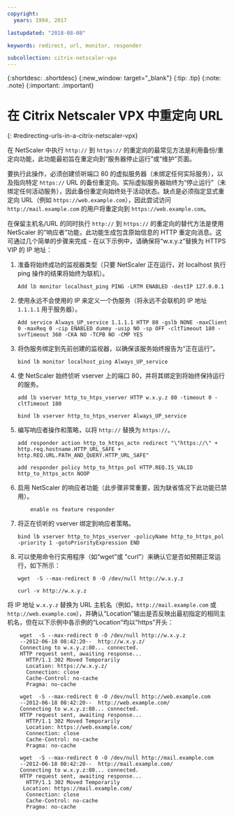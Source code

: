 ```yaml
---
copyright:
  years: 1994, 2017

lastupdated: "2018-08-08"

keywords: redirect, url, monitor, responder

subcollection: citrix-netscaler-vpx
---
```


{:shortdesc: .shortdesc}
{:new_window: target="_blank"}
{:tip: .tip}
{:note: .note}
{:important: .important}

# 在 Citrix Netscaler VPX 中重定向 URL
{: #redirecting-urls-in-a-citrix-netscaler-vpx}

在 NetScaler 中执行 `http://` 到 `https://` 的重定向的最常见方法是利用备份/重定向功能，此功能最初旨在重定向到“服务器停止运行”或“维护”页面。  

要执行此操作，必须创建侦听端口 80 的虚拟服务器（未绑定任何实际服务），以及指向特定 `https://` URL 的备份重定向。实际虚拟服务器始终为“停止运行”（未绑定任何活动服务），因此备份重定向始终处于活动状态。缺点是必须指定显式重定向 URL（例如 `https://web.example.com`），因此尝试访问 `http://mail.example.com` 的用户将重定向到 `https://web.example.com`。

在保留主机名/URL 的同时执行 `http://` 到 `https://` 的重定向的替代方法是使用 NetScaler 的“响应者”功能，此功能生成包含原始信息的 HTTP 重定向消息。这可通过几个简单的步骤来完成 - 在以下示例中，请确保将“w.x.y.z”替换为 HTTPS VIP 的 IP 地址：

1. 准备将始终成功的监视器类型（只要 NetScaler 正在运行，对 localhost 执行 ping 操作的结果将始终为联机）。
	```
	Add lb monitor localhost_ping PING -LRTM ENABLED -destIP 127.0.0.1
	```

2. 使用永远不会使用的 IP 来定义一个伪服务（将永远不会联机的 IP 地址 `1.1.1.1` 用于服务器）。
	```
	Add service Always_UP_service 1.1.1.1 HTTP 80 -gslb NONE -maxClient 0 -maxReq 0 -cip ENABLED dummy -usip NO -sp OFF -cltTimeout 180 -svrTimeout 360 -CKA NO -TCPB NO -CMP YES
	```
3. 将伪服务绑定到先前创建的监视器，以确保该服务始终报告为“正在运行”。
	```
	bind lb monitor localhost_ping Always_UP_service
	```

4. 使 NetScaler 始终侦听 vserver 上的端口 80，并将其绑定到将始终保持运行的服务。
	```
	add lb vserver http_to_htps_vserver HTTP w.x.y.z 80 -timeout 0 -cltTimeout 180
	```
	```
	bind lb vserver http_to_htps_vserver Always_UP_service
	```

5. 编写响应者操作和策略，以将 `http://` 替换为 `https://`。
	```
	add responder action http_to_https_actn redirect "\"https://\" + http.req.hostname.HTTP_URL_SAFE + http.REQ.URL.PATH_AND_QUERY.HTTP_URL_SAFE"
	```
	```
	add responder policy http_to_https_pol HTTP.REQ.IS_VALID http_to_https_actn NOOP
	```
6. 启用 NetScaler 的响应者功能（此步骤非常重要，因为缺省情况下此功能已禁用）。
	```
        enable ns feature responder
	```
7. 将正在侦听的 vserver 绑定到响应者策略。
	```
	bind lb vserver http_to_htps_vserver -policyName http_to_https_pol -priority 1 -gotoPriorityExpression END
	```
8. 可以使用命令行实用程序（如“wget”或 "curl"）来确认它是否如预期正常运行，如下所示：

	```
    wget  -S --max-redirect 0 -O /dev/null http://w.x.y.z

    curl -v http://w.x.y.z
    ```

将 IP 地址 `w.x.y.z` 替换为 URL 主机名（例如，`http://mail.example.com` 或 `http://web.example.com`），并确认“Location”输出是否反映出最初指定的相同主机名，但在以下示例中各示例的“Location”均以“https”开头：

```
    wget  -S --max-redirect 0 -O /dev/null http://w.x.y.z
    --2012-06-18 08:42:20--  http://w.x.y.z/
    Connecting to w.x.y.z:80... connected.
    HTTP request sent, awaiting response...
      HTTP/1.1 302 Moved Temporarily
      Location: https://w.x.y.z/
      Connection: close
      Cache-Control: no-cache
      Pragma: no-cache

    wget  -S --max-redirect 0 -O /dev/null http://web.example.com
    --2012-06-18 08:42:20--  http://web.example.com/
    Connecting to w.x.y.z:80... connected.
    HTTP request sent, awaiting response...
      HTTP/1.1 302 Moved Temporarily
      Location: https://web.example.com/
      Connection: close
      Cache-Control: no-cache
      Pragma: no-cache

    wget  -S --max-redirect 0 -O /dev/null http://mail.example.com
    --2012-06-18 08:42:20--  http://mail.example.com/
    Connecting to w.x.y.z:80... connected.
    HTTP request sent, awaiting response...
      HTTP/1.1 302 Moved Temporarily
     Location: https://mail.example.com/
      Connection: close
      Cache-Control: no-cache
      Pragma: no-cache
```
